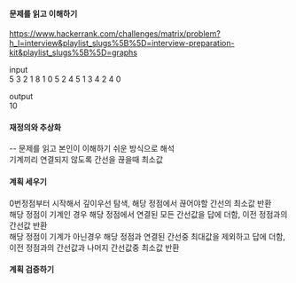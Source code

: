 #### 문제를 읽고 이해하기
https://www.hackerrank.com/challenges/matrix/problem?h_l=interview&playlist_slugs%5B%5D=interview-preparation-kit&playlist_slugs%5B%5D=graphs

input</br>
5 3
2 1 8
1 0 5
2 4 5
1 3 4
2
4
0


output</br>
10

 
#### 재정의와 추상화<br>
-- 문제를 읽고 본인이 이해하기 쉬운 방식으로 해석<br>
기계끼리 연결되지 않도록 간선을 끊을때 최소값 

#### 계획 세우기<br>
0번정점부터 시작해서 깊이우선 탐색, 해당 정점에서 끊어야할 간선의 최소값 반환<br>
해당 정점이 기계인 경우 해당 정점에서 연결된 모든 간선값을 답에 더함, 이전 정점과의 간선값 반환<br>
해당 정점이 기계가 아닌경우 해당 정점과 연결된 간선중 최대값을 제외하고 답에 더함, 이전 정점과의 간선값과 나머지 간선값중 최소값 반환<br>

#### 계획 검증하기

